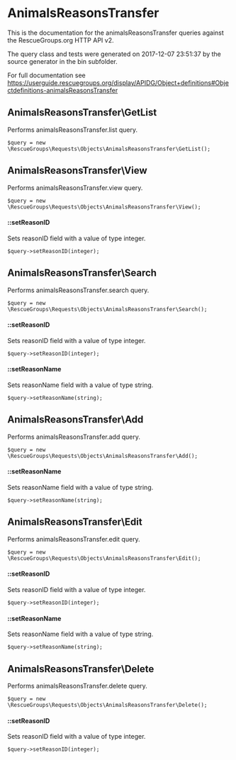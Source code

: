 # AnimalsReasonsTransfer

This is the documentation for the animalsReasonsTransfer queries against the RescueGroups.org HTTP API v2.

The query class and tests were generated on 2017-12-07 23:51:37 by the source generator in the bin subfolder.

For full documentation see https://userguide.rescuegroups.org/display/APIDG/Object+definitions#Objectdefinitions-animalsReasonsTransfer

## AnimalsReasonsTransfer\GetList

Performs animalsReasonsTransfer.list query.

    $query = new \RescueGroups\Requests\Objects\AnimalsReasonsTransfer\GetList();



## AnimalsReasonsTransfer\View

Performs animalsReasonsTransfer.view query.

    $query = new \RescueGroups\Requests\Objects\AnimalsReasonsTransfer\View();

#### ::setReasonID

Sets reasonID field with a value of type integer.

    $query->setReasonID(integer);



## AnimalsReasonsTransfer\Search

Performs animalsReasonsTransfer.search query.

    $query = new \RescueGroups\Requests\Objects\AnimalsReasonsTransfer\Search();

#### ::setReasonID

Sets reasonID field with a value of type integer.

    $query->setReasonID(integer);

#### ::setReasonName

Sets reasonName field with a value of type string.

    $query->setReasonName(string);



## AnimalsReasonsTransfer\Add

Performs animalsReasonsTransfer.add query.

    $query = new \RescueGroups\Requests\Objects\AnimalsReasonsTransfer\Add();

#### ::setReasonName

Sets reasonName field with a value of type string.

    $query->setReasonName(string);



## AnimalsReasonsTransfer\Edit

Performs animalsReasonsTransfer.edit query.

    $query = new \RescueGroups\Requests\Objects\AnimalsReasonsTransfer\Edit();

#### ::setReasonID

Sets reasonID field with a value of type integer.

    $query->setReasonID(integer);

#### ::setReasonName

Sets reasonName field with a value of type string.

    $query->setReasonName(string);



## AnimalsReasonsTransfer\Delete

Performs animalsReasonsTransfer.delete query.

    $query = new \RescueGroups\Requests\Objects\AnimalsReasonsTransfer\Delete();

#### ::setReasonID

Sets reasonID field with a value of type integer.

    $query->setReasonID(integer);






